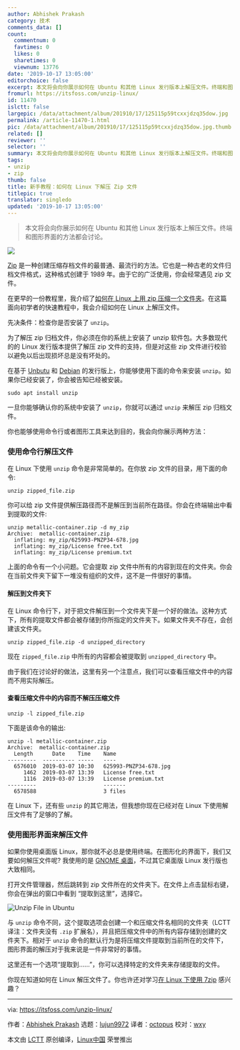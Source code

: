 ```yaml
---
author: Abhishek Prakash
category: 技术
comments_data: []
count:
  commentnum: 0
  favtimes: 0
  likes: 0
  sharetimes: 0
  viewnum: 13776
date: '2019-10-17 13:05:00'
editorchoice: false
excerpt: 本文将会向你展示如何在 Ubuntu 和其他 Linux 发行版本上解压文件。终端和图形界面的方法都会讨论。
fromurl: https://itsfoss.com/unzip-linux/
id: 11470
islctt: false
largepic: /data/attachment/album/201910/17/125115p59tcxxjdzq35dow.jpg
permalink: /article-11470-1.html
pic: /data/attachment/album/201910/17/125115p59tcxxjdzq35dow.jpg.thumb.jpg
related: []
reviewer: ''
selector: ''
summary: 本文将会向你展示如何在 Ubuntu 和其他 Linux 发行版本上解压文件。终端和图形界面的方法都会讨论。
tags:
- unzip
- zip
thumb: false
title: 新手教程：如何在 Linux 下解压 Zip 文件
titlepic: true
translator: singledo
updated: '2019-10-17 13:05:00'
---
```



> 
> 本文将会向你展示如何在 Ubuntu 和其他 Linux 发行版本上解压文件。终端和图形界面的方法都会讨论。
> 
> 
> 


![](/data/attachment/album/201910/17/125115p59tcxxjdzq35dow.jpg)


[Zip](https://en.wikipedia.org/wiki/Zip_(file_format)) 是一种创建压缩存档文件的最普通、最流行的方法。它也是一种古老的文件归档文件格式，这种格式创建于 1989 年。由于它的广泛使用，你会经常遇见 zip 文件。


在更早的一份教程里，我介绍了[如何在 Linux 上用 zip 压缩一个文件夹](https://itsfoss.com/linux-zip-folder/)。在这篇面向初学者的快速教程中，我会介绍如何在 Linux 上解压文件。


先决条件：检查你是否安装了 `unzip`。


为了解压 zip 归档文件，你必须在你的系统上安装了 unzip 软件包。大多数现代的的 Linux 发行版本提供了解压 zip 文件的支持，但是对这些 zip 文件进行校验以避免以后出现损坏总是没有坏处的。


在基于 [Unbutu](https://ubuntu.com/) 和 [Debian](https://www.debian.org/) 的发行版上，你能够使用下面的命令来安装 `unzip`。如果你已经安装了，你会被告知已经被安装。



```
sudo apt install unzip
```

一旦你能够确认你的系统中安装了 `unzip`，你就可以通过 `unzip` 来解压 zip 归档文件。


你也能够使用命令行或者图形工具来达到目的，我会向你展示两种方法：


### 使用命令行解压文件


在 Linux 下使用 `unzip` 命令是非常简单的。在你放 zip 文件的目录，用下面的命令:



```
unzip zipped_file.zip
```

你可以给 zip 文件提供解压路径而不是解压到当前所在路径。你会在终端输出中看到提取的文件:



```
unzip metallic-container.zip -d my_zip
Archive:  metallic-container.zip
  inflating: my_zip/625993-PNZP34-678.jpg
  inflating: my_zip/License free.txt
  inflating: my_zip/License premium.txt
```

上面的命令有一个小问题。它会提取 zip 文件中所有的内容到现在的文件夹。你会在当前文件夹下留下一堆没有组织的文件，这不是一件很好的事情。


#### 解压到文件夹下


在 Linux 命令行下，对于把文件解压到一个文件夹下是一个好的做法。这种方式下，所有的提取文件都会被存储到你所指定的文件夹下。如果文件夹不存在，会创建该文件夹。



```
unzip zipped_file.zip -d unzipped_directory
```

现在 `zipped_file.zip` 中所有的内容都会被提取到 `unzipped_directory` 中。


由于我们在讨论好的做法，这里有另一个注意点，我们可以查看压缩文件中的内容而不用实际解压。


#### 查看压缩文件中的内容而不解压压缩文件



```
unzip -l zipped_file.zip
```

下面是该命令的输出:



```
unzip -l metallic-container.zip
Archive:  metallic-container.zip
  Length      Date    Time    Name
---------  ---------- -----   ----
  6576010  2019-03-07 10:30   625993-PNZP34-678.jpg
     1462  2019-03-07 13:39   License free.txt
     1116  2019-03-07 13:39   License premium.txt
---------                     -------
  6578588                     3 files
```

在 Linux 下，还有些 `unzip` 的其它用法，但我想你现在已经对在 Linux 下使用解压文件有了足够的了解。


### 使用图形界面来解压文件


如果你使用桌面版 Linux，那你就不必总是使用终端。在图形化的界面下，我们又要如何解压文件呢? 我使用的是 [GNOME 桌面](https://gnome.org/)，不过其它桌面版 Linux 发行版也大致相同。


打开文件管理器，然后跳转到 zip 文件所在的文件夹下。在文件上点击鼠标右键，你会在弹出的窗口中看到 “提取到这里”，选择它。


![Unzip File in Ubuntu](/data/attachment/album/201910/17/125124yj8req1w8oatlzwj.jpg)


与 `unzip` 命令不同，这个提取选项会创建一个和压缩文件名相同的文件夹（LCTT 译注：文件夹没有 `.zip` 扩展名），并且把压缩文件中的所有内容存储到创建的文件夹下。相对于 `unzip` 命令的默认行为是将压缩文件提取到当前所在的文件下，图形界面的解压对于我来说是一件非常好的事情。


这里还有一个选项“提取到……”，你可以选择特定的文件夹来存储提取的文件。


你现在知道如何在 Linux 解压文件了。你也许还对学习[在 Linux 下使用 7zip](https://itsfoss.com/use-7zip-ubuntu-linux/) 感兴趣？




---


via: <https://itsfoss.com/unzip-linux/>


作者：[Abhishek Prakash](https://itsfoss.com/author/abhishek/) 选题：[lujun9972](https://github.com/lujun9972) 译者：[octopus](https://github.com/singledo) 校对：[wxy](https://github.com/wxy)


本文由 [LCTT](https://github.com/LCTT/TranslateProject) 原创编译，[Linux中国](https://linux.cn/) 荣誉推出